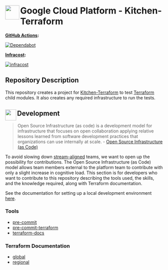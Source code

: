 # <img align="left" width="45" height="45" src="https://user-images.githubusercontent.com/1610100/202321831-9cf218f9-660d-481f-8578-c2ba19fcc93a.png"> Google Cloud Platform - Kitchen-Terraform

**[GitHub Actions](https://github.com/osinfra-io/google-cloud-kitchen-terraform/actions):**

[![Dependabot](https://github.com/osinfra-io/google-cloud-kitchen-terraform/actions/workflows/dependabot.yml/badge.svg)](https://github.com/osinfra-io/google-cloud-kitchen-terraform/actions/workflows/dependabot.yml)

**[Infracost](https://www.infracost.io):**

[![infracost](https://img.shields.io/endpoint?url=https://dashboard.api.infracost.io/shields/json/cbeecfe3-576f-4553-984c-e451a575ee47/repos/f4bdf9b0-5bfb-415d-b1e6-a39a7be8404b/branch/56bee23d-a0d4-4c85-af1f-98cec8bfa7f6/google-cloud-kitchen-terraform%2520-%2520Sandbox%2520Infrastructure%253A%2520Global)](https://dashboard.infracost.io/org/osinfra-io/repos/f4bdf9b0-5bfb-415d-b1e6-a39a7be8404b)

## Repository Description

This repository creates a project for [Kitchen-Terraform](https://newcontext-oss.github.io/kitchen-terraform/) to test [Terraform](https://www.terraform.io/) child modules. It also creates any required infrastructure to run the tests.

## <img align="left" width="35" height="35" src="https://user-images.githubusercontent.com/1610100/209029142-410349b7-4b22-40a9-9d4d-729f07e2b4a2.png"> Development

>Open Source Infrastructure (as code) is a development model for infrastructure that focuses on open collaboration applying relative lessons learned from software development practices that organizations can use internally at scale. - [Open Source Infrastructure (as Code)](https://www.osinfra.io)

To avoid slowing down [stream-aligned](https://teamtopologies.com/key-concepts) teams, we want to open up the possibility for contributions. The Open Source Infrastructure (as Code) model allows team members external to the platform team to contribute with only a slight increase in cognitive load. This section is for developers who want to contribute to this repository describing the tools used, the skills, and the knowledge required, along with Terraform documentation.

See the documentation for setting up a local development environment [here](https://docs.osinfra.io/development-setup).

### Tools

- [pre-commit](https://github.com/pre-commit/pre-commit)
- [pre-commit-terraform](https://github.com/antonbabenko/pre-commit-terraform)
- [terraform-docs](https://github.com/terraform-docs/terraform-docs)

### Terraform Documentation

- [global](global/infra/README.md)
- [regional](regional/infra/README.md)

